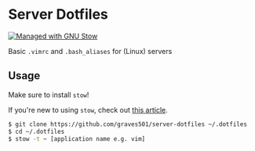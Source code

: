 # Server Dotfiles

[![Managed with GNU Stow](https://img.shields.io/badge/Managed%20with-GNU%20Stow-red.svg)](https://www.gnu.org/software/stow/)

Basic `.vimrc` and `.bash_aliases` for (Linux) servers

## Usage

Make sure to install `stow`!

If you're new to using `stow`, check out [this article](https://alexpearce.me/2016/02/managing-dotfiles-with-stow/).

```bash
$ git clone https://github.com/graves501/server-dotfiles ~/.dotfiles 
$ cd ~/.dotfiles
$ stow -t ~ [application name e.g. vim]
```
